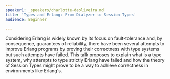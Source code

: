 ```yaml
---
speaker1: _speakers/charlotte-deoliveira.md
title: 'Types and Erlang: From Dialyzer to Session Types'
audience: Beginner

---
```

Considering Erlang is widely known by its focus on fault-tolerance and, by consequence, guarantees of reliability, there have been several attempts to improve Erlang programs by proving their correctness with type systems but such attempts have failed. This talk proposes to explain what is a type system, why attempts to type strictly Erlang have failed and how the theory of Session Types might prove to be a way to achieve correctness in environments like Erlang's.